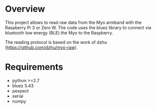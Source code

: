 # Overview

This project allows to read raw data from the Myo armband with the Raspberry Pi 3 or Zero W. The code uses the bluez library to connect via bluetooth low energy (BLE) the Myo to the Raspberry.

The reading protocol is based on the work of dzhu (https://github.com/dzhu/myo-raw).

# Requirements

- python >=2.7
- bluez 5.43
- pexpect
- serial
- numpy

